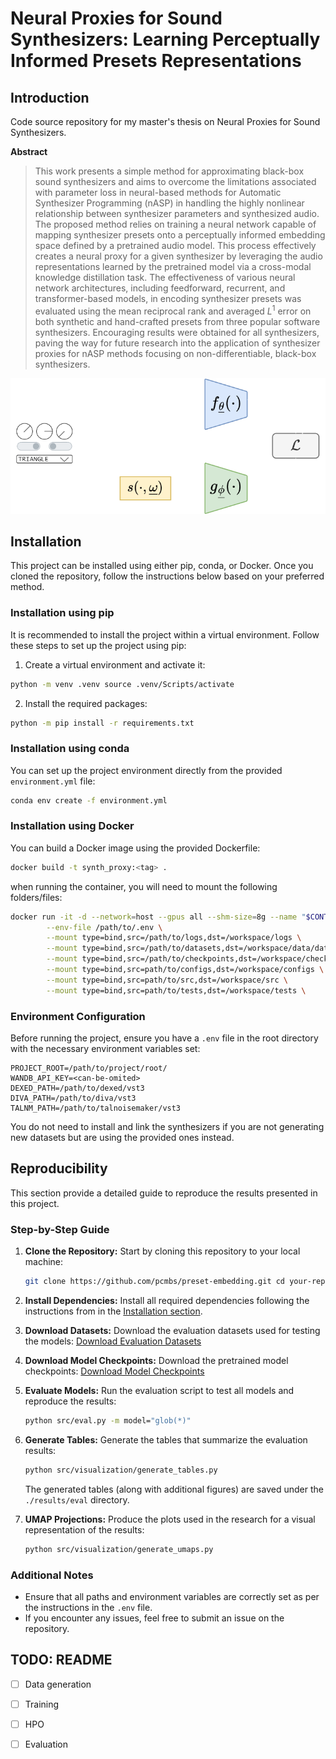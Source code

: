 # Neural Proxies for Sound Synthesizers: Learning Perceptually Informed Presets Representations


## Introduction
Code source repository for my master's thesis on Neural Proxies for Sound Synthesizers.

**Abstract**
> This work presents a simple method for approximating black-box sound synthesizers and aims to overcome the limitations associated with parameter loss in neural-based methods for Automatic Synthesizer Programming (nASP) in handling the highly nonlinear relationship between synthesizer parameters and synthesized audio. The proposed method relies on training a neural network capable of mapping synthesizer presets onto a perceptually informed embedding space defined by a pretrained audio model. This process effectively creates a neural proxy for a given synthesizer by leveraging the audio representations learned by the pretrained model via a cross-modal knowledge distillation task. The effectiveness of various neural network architectures, including feedforward, recurrent, and transformer-based models, in encoding synthesizer presets was evaluated using the mean reciprocal rank and averaged $L^1$ error on both synthetic and hand-crafted presets from three popular software synthesizers. Encouraging results were obtained for all synthesizers, paving the way for future research into the application of synthesizer proxies for nASP methods focusing on non-differentiable, black-box synthesizers.

<p align="center">
    <img src="./assets/synth_proxy.png">  
</p>

## Installation

This project can be installed using either pip, conda, or Docker. Once you cloned the repository, follow the instructions below based on your preferred method.

### Installation using pip

It is recommended to install the project within a virtual environment. Follow these steps to set up the project using pip:

1. Create a virtual environment and activate it:
```bash
python -m venv .venv source .venv/Scripts/activate
```

2. Install the required packages:
```bash
python -m pip install -r requirements.txt
```

### Installation using conda

You can set up the project environment directly from the provided `environment.yml` file:
```bash
conda env create -f environment.yml
```

### Installation using Docker

You can build a Docker image using the provided Dockerfile:
```bash
docker build -t synth_proxy:<tag> .
```
when running the container, you will need to mount the following folders/files:
```bash
docker run -it -d --network=host --gpus all --shm-size=8g --name "$CONTAINER_NAME" \
        --env-file /path/to/.env \
        --mount type=bind,src=/path/to/logs,dst=/workspace/logs \
        --mount type=bind,src=/path/to/datasets,dst=/workspace/data/datasets \
        --mount type=bind,src=/path/to/checkpoints,dst=/workspace/checkpoints \
        --mount type=bind,src=path/to/configs,dst=/workspace/configs \
        --mount type=bind,src=path/to/src,dst=/workspace/src \
        --mount type=bind,src=path/to/tests,dst=/workspace/tests \
```

### Environment Configuration

Before running the project, ensure you have a `.env` file in the root directory with the necessary environment variables set:
```plaintext 
PROJECT_ROOT=/path/to/project/root/ 
WANDB_API_KEY=<can-be-omited> 
DEXED_PATH=/path/to/dexed/vst3
DIVA_PATH=/path/to/diva/vst3 
TALNM_PATH=/path/to/talnoisemaker/vst3 
```
You do not need to install and link the synthesizers if you are not generating new datasets but are using the provided ones instead.

## Reproducibility

This section provide a detailed guide to reproduce the results presented in this project.

### Step-by-Step Guide

1. **Clone the Repository:**
    Start by cloning this repository to your local machine:
   ```bash 
   git clone https://github.com/pcmbs/preset-embedding.git cd your-repository-directory
   ```
2. **Install Dependencies:**
   Install all required dependencies following the instructions from in the [Installation section](#installation).

3. **Download Datasets:**
   Download the evaluation datasets used for testing the models:
   [Download Evaluation Datasets](https://e.pcloud.link/publink/show?code=kZ4K9MZhrJlXX1OtNmVTYJiaGl7myPj0De7)

4. **Download Model Checkpoints:**
   Download the pretrained model checkpoints:
   [Download Model Checkpoints](https://e.pcloud.link/publink/show?code=kZkK9MZgyvowLICDzfmuQmiLltCgXiX31Ek)

5. **Evaluate Models:**
   Run the evaluation script to test all models and reproduce the results:
   ```bash 
   python src/eval.py -m model="glob(*)"
   ```

6. **Generate Tables:**
   Generate the tables that summarize the evaluation results:
   ```bash 
   python src/visualization/generate_tables.py
   ```
   The generated tables (along with additional figures) are saved under the `./results/eval` directory.

7. **UMAP Projections:**
   Produce the plots used in the research for a visual representation of the results:
   ```bash
   python src/visualization/generate_umaps.py
   ```

### Additional Notes

- Ensure that all paths and environment variables are correctly set as per the instructions in the `.env` file.
- If you encounter any issues, feel free to submit an issue on the repository.

## TODO: README
- [ ] Data generation
- [ ] Training 
- [ ] HPO
- [ ] Evaluation


